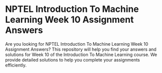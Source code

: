 # NPTEL Introduction To Machine Learning Week 10 Assignment Answers

Are you looking for NPTEL Introduction To Machine Learning Week 10 Assignment Answers? This repository will help you find your answers and solutions for Week 10 of the Introduction To Machine Learning course. We provide detailed solutions to help you complete your assignments efficiently.